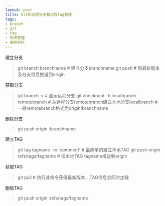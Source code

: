 ```yaml
---
layout: post
title: Git的远程分支和远程tag管理
tags:
- branch
- git
- tag
- 系统管理
- 编程资料
---
```

建立分支
> git branch branchname # 建立分支branchname
> git push                             \# 将最新版本及分支信息推送到origin

获取分支
> git branch -r                        \# 显示远程分支
> git checkount -b localbranch remotebranch 
> \# 从远程分支remotebranch建立本地分支localbranch
> \# 一般remotebranch格式为origin/branchname

删除分支
> git push origin :branchname

建立TAG
> git tag tagname -m 'comment'          \# 最简单的建立本地TAG
> git push origin refs/tags/tagname     \# 把本地TAG tagname推送到origin

获取TAG
> git pull                              \# 执行此命令获得最新版本，TAG信息会同时加载

删除TAG
> git push origin :refs/tags/tagname

